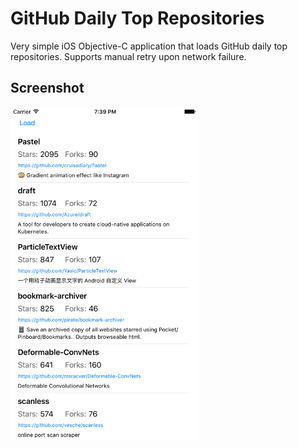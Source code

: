 # GitHub Daily Top Repositories
Very simple iOS Objective-C application that loads GitHub daily top repositories. Supports manual retry upon network failure.
## Screenshot
<img src="https://raw.githubusercontent.com/artemik/github-top-ios/master/readme-images/main.png" width="300">
